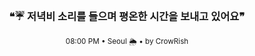 <div align="center">

<br>

<h3>❝☔ 저녁비 소리를 들으며 평온한 시간을 보내고 있어요❞</h3>

<sub>08:00 PM • Seoul 🌦️ • by CrowRish</sub>

<br>

</div>